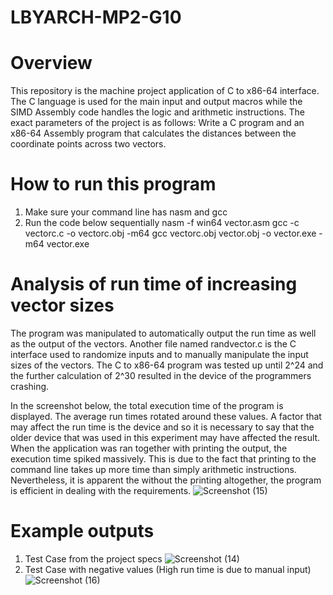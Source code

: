 # LBYARCH-MP2-G10

# Overview 
This repository is the machine project application of C to x86-64 interface. The C language is used for the main input and output macros while the SIMD Assembly code handles the logic and arithmetic instructions. The exact parameters of the project is as follows: Write a C program and an x86-64 Assembly program that calculates the distances between the coordinate points across two vectors.

# How to run this program
1. Make sure your command line has nasm and gcc
2. Run the code below sequentially
nasm -f win64 vector.asm
gcc -c vectorc.c -o vectorc.obj -m64
gcc vectorc.obj vector.obj -o vector.exe -m64
vector.exe

# Analysis of run time of increasing vector sizes
The program was manipulated to automatically output the run time as well as the output of the vectors. Another file named randvector.c is the C interface used to randomize inputs and to manually manipulate the input sizes of the vectors. The C to x86-64 program was tested up until 2^24 and the further calculation of 2^30 resulted in the device of the programmers crashing. 

In the screenshot below, the total execution time of the program is displayed. The average run times rotated around these values. A factor that may affect the run time is the device and so it is necessary to say that the older device that was used in this experiment may have affected the result. When the application was ran together with printing the output, the execution time spiked massively. This is due to the fact that printing to the command line takes up more time than simply arithmetic instructions. Nevertheless, it is apparent the without the printing altogether, the program is efficient in dealing with the requirements.
![Screenshot (15)](https://github.com/user-attachments/assets/77afb774-a927-4338-b060-7e50279c01e3)

# Example outputs
1. Test Case from the project specs
   ![Screenshot (14)](https://github.com/user-attachments/assets/f6616a34-c1c4-4350-88f6-e08d69a42513)
2. Test Case with negative values (High run time is due to manual input)
   ![Screenshot (16)](https://github.com/user-attachments/assets/016f0ce0-2da9-4446-92b9-193954b9bcb9)




